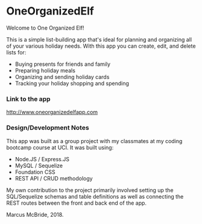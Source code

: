 # OneOrganizedElf

Welcome to One Organized Elf!

This is a simple list-building app that's ideal for planning and organizing all of your various holiday needs.  With this app you can create, edit, and delete lists for:

* Buying presents for friends and family
* Preparing holiday meals
* Organizing and sending holiday cards
* Tracking your holiday shopping and spending

### Link to the app

http://www.oneorganizedelfapp.com

### Design/Development Notes

This app was built as a group project with my classmates at my coding bootcamp course at UCI.  It was built using:

* Node.JS / Express.JS
* MySQL / Sequelize
* Foundation CSS
* REST API / CRUD methodology

My own contribution to the project primarily involved setting up the SQL/Sequelize schemas and table definitions as well as connecting the REST routes between the front and back end of the app.

Marcus McBride, 2018.
